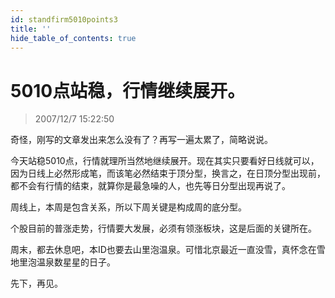 ```yaml
---
id: standfirm5010points3 
title: ''
hide_table_of_contents: true
---
```


# 5010点站稳，行情继续展开。

> 2007/12/7 15:22:50

<div style={{color: '#009900', fontWeight: 'bold', fontSize: '18px'}}>

奇怪，刚写的文章发出来怎么没有了？再写一遍太累了，简略说说。
 
今天站稳5010点，行情就理所当然地继续展开。现在其实只要看好日线就可以，因为日线上必然形成笔，而该笔必然结束于顶分型，换言之，在日顶分型出现前，都不会有行情的结束，就算你是最急噪的人，也先等日分型出现再说了。
 
周线上，本周是包含关系，所以下周关键是构成周的底分型。
 
个股目前的普涨走势，行情要大发展，必须有领涨板块，这是后面的关键所在。
 
周末，都去休息吧，本ID也要去山里泡温泉。可惜北京最近一直没雪，真怀念在雪地里泡温泉数星星的日子。
 
先下，再见。

</div>